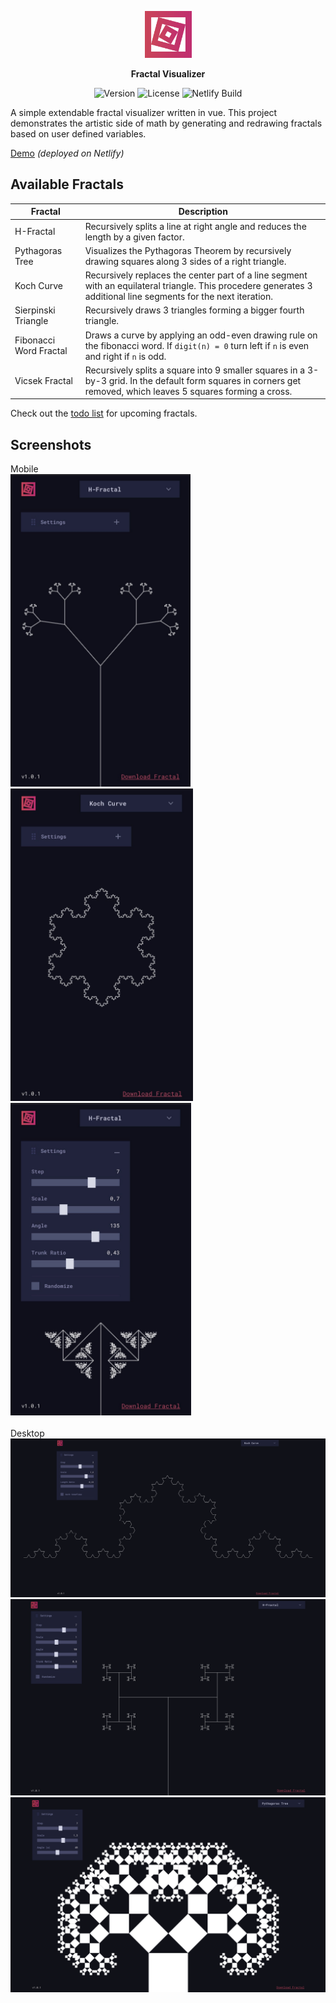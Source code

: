<p align="center">
	<img width="75" height="75" src="src/assets/logo.png">
</p>
<p align="center">
	<b>Fractal Visualizer</b>
</p>
<p align="center">
	<img src="https://img.shields.io/github/package-json/v/felixgro/fractal-visualizer?color=%23b84961" alt="Version">
	<img src="https://img.shields.io/github/license/felixgro/fractal-visualizer?color=b84961" alt="License">
	<img src="https://img.shields.io/netlify/6918e7b9-3b07-476b-ab53-49a44bfd0040?color=b84961&label=build" alt="Netlify Build">
</p>

A simple extendable fractal visualizer written in vue. This project demonstrates the artistic side of math by generating and redrawing fractals based on user defined variables.

[Demo](https://fractal-visualizer.netlify.app/) *(deployed on Netlify)*

## Available Fractals

| Fractal          | Description   |
|------------------|---------------|
| H-Fractal        | Recursively splits a line at right angle and reduces the length by a given factor. |
| Pythagoras Tree  | Visualizes the Pythagoras Theorem by recursively drawing squares along 3 sides of a right triangle. |
| Koch Curve       | Recursively replaces the center part of a line segment with an equilateral triangle. This procedere generates 3 additional line segments for the next iteration. |
| Sierpinski Triangle | Recursively draws 3 triangles forming a bigger fourth triangle. |
| Fibonacci Word Fractal | Draws a curve by applying an odd-even drawing rule on the fibonacci word. If `digit(n) = 0` turn left if `n` is even and right if `n` is odd. |
| Vicsek Fractal | Recursively splits a square into 9 smaller squares in a 3-by-3 grid. In the default form squares in corners get removed, which leaves 5 squares forming a cross. |

Check out the [todo list](TODO.md) for upcoming fractals.

## Screenshots
<p>
	Mobile<br>
	<img height="500" src="docs/screenshots/4.jpeg"></img>
	<img height="500" src="docs/screenshots/5.jpeg"></img>
	<img height="500" src="docs/screenshots/6.jpeg"></img>
	<br><br>Desktop<br>
	<img src="docs/screenshots/1.png"></img>
	<img src="docs/screenshots/2.png"></img>
	<img src="docs/screenshots/3.png"></img>
</p>